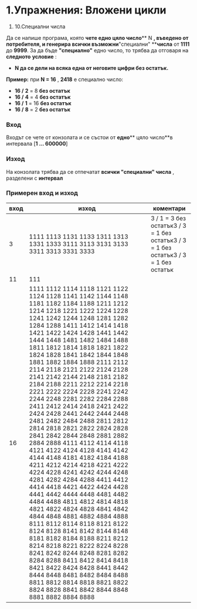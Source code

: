 ﻿# 1.Упражнения: Вложени цикли

1. 10.Специални числа

Да се напише програма, която **чете едно цяло число**** N **, въведено от потребителя, и генерира всички възможни**&quot;специални&quot; ****числа** от **1111** до **9999**. За да бъде **&quot;специалнo&quot;** едно число, то трябва да отговаря на **следното**  **условие** :

- **N да се дели на всяка една от неговите цифри без остатък.**

**Пример:** при **N = 16** , **2418** е специално число:

- **16 /**  **2** = 8 **без остатък**
- **16 /**  **4** = 4 **без остатък**
- **16 /**  **1** = 16 **без остатък**
- **16 /**  **8** = 2 **без остатък**

### Вход

Входът се чете от конзолата и се състои от **едно**** цяло число**в интервала [**1 **…** 600000**]

### Изход

На конзолата трябва да се отпечатат **всички &quot;специални&quot; числа** , разделени с **интервал**

### Примерен вход и изход

| **вход** | **изход** | **коментари** |
| --- | --- | --- |
| 3 | 1111 1113 1131 1133 1311 1313 1331 1333 3111 3113 3131 3133 3311 3313 3331 3333 | 3 / 1 = 3 без остатък3 / 3 = 1 без остатък3 / 3 = 1 без остатък3 / 3 = 1 без остатък |
| 11 | 111 |
| 16 | 1111 1112 1114 1118 1121 1122 1124 1128 1141 1142 1144 1148 1181 1182 1184 1188 1211 1212 1214 1218 1221 1222 1224 1228 1241 1242 1244 1248 1281 1282 1284 1288 1411 1412 1414 1418 1421 1422 1424 1428 1441 1442 1444 1448 1481 1482 1484 1488 1811 1812 1814 1818 1821 1822 1824 1828 1841 1842 1844 1848 1881 1882 1884 1888 2111 2112 2114 2118 2121 2122 2124 2128 2141 2142 2144 2148 2181 2182 2184 2188 2211 2212 2214 2218 2221 2222 2224 2228 2241 2242 2244 2248 2281 2282 2284 2288 2411 2412 2414 2418 2421 2422 2424 2428 2441 2442 2444 2448 2481 2482 2484 2488 2811 2812 2814 2818 2821 2822 2824 2828 2841 2842 2844 2848 2881 2882 2884 2888 4111 4112 4114 4118 4121 4122 4124 4128 4141 4142 4144 4148 4181 4182 4184 4188 4211 4212 4214 4218 4221 4222 4224 4228 4241 4242 4244 4248 4281 4282 4284 4288 4411 4412 4414 4418 4421 4422 4424 4428 4441 4442 4444 4448 4481 4482 4484 4488 4811 4812 4814 4818 4821 4822 4824 4828 4841 4842 4844 4848 4881 4882 4884 4888 8111 8112 8114 8118 8121 8122 8124 8128 8141 8142 8144 8148 8181 8182 8184 8188 8211 8212 8214 8218 8221 8222 8224 8228 8241 8242 8244 8248 8281 8282 8284 8288 8411 8412 8414 8418 8421 8422 8424 8428 8441 8442 8444 8448 8481 8482 8484 8488 8811 8812 8814 8818 8821 8822 8824 8828 8841 8842 8844 8848 8881 8882 8884 8888 |